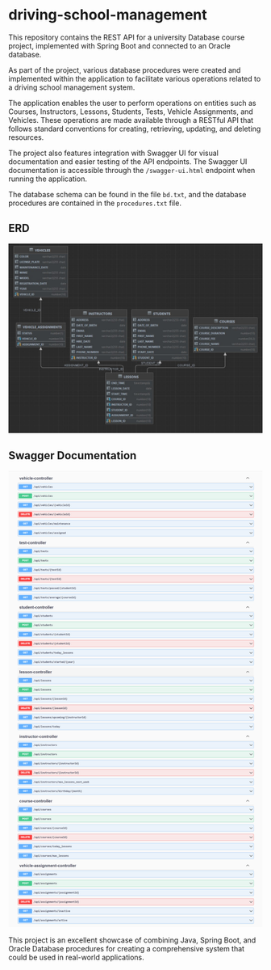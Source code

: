 # driving-school-management

This repository contains the REST API for a university Database course project, implemented with Spring Boot and connected to an Oracle database.

As part of the project, various database procedures were created and implemented within the application to facilitate various operations related to a driving school management system.

The application enables the user to perform operations on entities such as Courses, Instructors, Lessons, Students, Tests, Vehicle Assignments, and Vehicles. These operations are made available through a RESTful API that follows standard conventions for creating, retrieving, updating, and deleting resources.

The project also features integration with Swagger UI for visual documentation and easier testing of the API endpoints. The Swagger UI documentation is accessible through the `/swagger-ui.html` endpoint when running the application.

The database schema can be found in the file `bd.txt`, and the database procedures are contained in the `procedures.txt` file. 

## ERD

![ERD](/images/erdDrivingSchool.jpg)

## Swagger Documentation

![Swagger Documentation](/images/swaggerDocumentation.png) 

This project is an excellent showcase of combining Java, Spring Boot, and Oracle Database procedures for creating a comprehensive system that could be used in real-world applications.
